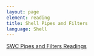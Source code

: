 ```yaml
---
layout: page
element: reading
title: Shell Pipes and Filters
language: Shell
---
```


[SWC Pipes and Filters Readings](https://swcarpentry.github.io/shell-novice/04-pipefilter/index.html)